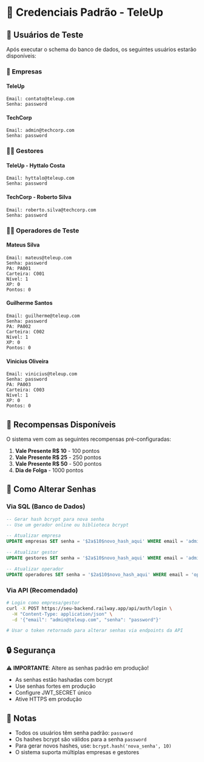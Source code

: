 # 🔐 Credenciais Padrão - TeleUp

## 👤 Usuários de Teste

Após executar o schema do banco de dados, os seguintes usuários estarão disponíveis:

### 🏢 Empresas

#### TeleUp
```
Email: contato@teleup.com
Senha: password
```

#### TechCorp
```
Email: admin@techcorp.com
Senha: password
```

### 👨‍💼 Gestores

#### TeleUp - Hyttalo Costa
```
Email: hyttalo@teleup.com
Senha: password
```

#### TechCorp - Roberto Silva
```
Email: roberto.silva@techcorp.com
Senha: password
```

### 👨‍💻 Operadores de Teste

#### Mateus Silva
```
Email: mateus@teleup.com
Senha: password
PA: PA001
Carteira: C001
Nível: 1
XP: 0
Pontos: 0
```

#### Guilherme Santos
```
Email: guilherme@teleup.com
Senha: password
PA: PA002
Carteira: C002
Nível: 1
XP: 0
Pontos: 0
```

#### Vinicius Oliveira
```
Email: vinicius@teleup.com
Senha: password
PA: PA003
Carteira: C003
Nível: 1
XP: 0
Pontos: 0
```

## 🎁 Recompensas Disponíveis

O sistema vem com as seguintes recompensas pré-configuradas:

1. **Vale Presente R$ 10** - 100 pontos
2. **Vale Presente R$ 25** - 250 pontos  
3. **Vale Presente R$ 50** - 500 pontos
4. **Dia de Folga** - 1000 pontos

## 🔄 Como Alterar Senhas

### Via SQL (Banco de Dados)
```sql
-- Gerar hash bcrypt para nova senha
-- Use um gerador online ou biblioteca bcrypt

-- Atualizar empresa
UPDATE empresas SET senha = '$2a$10$novo_hash_aqui' WHERE email = 'admin@teleup.com';

-- Atualizar gestor
UPDATE gestores SET senha = '$2a$10$novo_hash_aqui' WHERE email = 'admin@teleup.com';

-- Atualizar operador
UPDATE operadores SET senha = '$2a$10$novo_hash_aqui' WHERE email = 'operador@teleup.com';
```

### Via API (Recomendado)
```bash
# Login como empresa/gestor
curl -X POST https://seu-backend.railway.app/api/auth/login \
  -H "Content-Type: application/json" \
  -d '{"email": "admin@teleup.com", "senha": "password"}'

# Usar o token retornado para alterar senhas via endpoints da API
```

## 🔒 Segurança

⚠️ **IMPORTANTE**: Altere as senhas padrão em produção!

- As senhas estão hashadas com bcrypt
- Use senhas fortes em produção
- Configure JWT_SECRET único
- Ative HTTPS em produção

## 📝 Notas

- Todos os usuários têm senha padrão: `password`
- Os hashes bcrypt são válidos para a senha `password`
- Para gerar novos hashes, use: `bcrypt.hash('nova_senha', 10)`
- O sistema suporta múltiplas empresas e gestores
